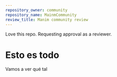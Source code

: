 ```yaml
---
repository_owner: community
repository_name: MainmCommunity
review_title: Manim community review
---
```

Love this repo. Requesting approval as a reviewer.
# Esto es todo
Vamos a ver qué tal

